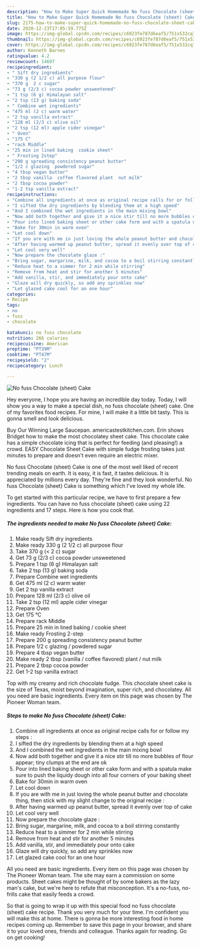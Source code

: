 ```yaml
---
description: "How to Make Super Quick Homemade No fuss Chocolate (sheet) Cake"
title: "How to Make Super Quick Homemade No fuss Chocolate (sheet) Cake"
slug: 2175-how-to-make-super-quick-homemade-no-fuss-chocolate-sheet-cake
date: 2020-12-23T17:05:59.775Z
image: https://img-global.cpcdn.com/recipes/c6923fe787d6eaf5/751x532cq70/no-fuss-chocolate-sheet-cake-recipe-main-photo.jpg
thumbnail: https://img-global.cpcdn.com/recipes/c6923fe787d6eaf5/751x532cq70/no-fuss-chocolate-sheet-cake-recipe-main-photo.jpg
cover: https://img-global.cpcdn.com/recipes/c6923fe787d6eaf5/751x532cq70/no-fuss-chocolate-sheet-cake-recipe-main-photo.jpg
author: Kenneth Barnes
ratingvalue: 4.2
reviewcount: 14697
recipeingredient:
- " Sift dry ingredients"
- "330 g (2 1/2 c) all purpose flour"
- "370 g  2 c sugar"
- "73 g (2/3 c) cocoa powder unsweetened"
- "1 tsp (6 g) Himalayan salt"
- "2 tsp (13 g) baking soda"
- " Combine wet ingredients"
- "475 ml (2 c) warm water"
- "2 tsp vanilla extract"
- "128 ml (2/3 c) olive oil"
- "2 tsp (12 ml) apple cider vinegar"
- " Oven"
- "175 C"
- "rack Middle"
- "25 min in lined baking  cookie sheet"
- " Frosting 2step"
- "200 g spreading consistency peanut butter"
- "1/2 c glazing  powdered sugar"
- "4 tbsp vegan butter"
- "2 tbsp vanilla  coffee flavored plant  nut milk"
- "2 tbsp cocoa powder"
- "1-2 tsp vanilla extract"
recipeinstructions:
- "Combine all ingredients at once as original recipe calls for or follow my steps :"
- "I sifted the dry ingredients by blending them at a high speed"
- "And I combined the wet ingredients in the main mixing bowl"
- "Now add both together and give it a nice stir till no more bubbles of flour appear; tiny clumps at the end are ok"
- "Pour into lined baking sheet or other cake form and with a spatula make sure to push the liquidy dough into all four corners of your baking sheet"
- "Bake for 30min in warm oven"
- "Let cool down"
- "If you are with me in just loving the whole peanut butter and chocolate thing, then stick with my slight change to the original recipe :"
- "After having warmed up peanut butter, spread it evenly over top of cake"
- "Let cool very well"
- "Now prepare the chocolate glaze :"
- "Bring sugar, margarine, milk, and cocoa to a boil stirring constantly"
- "Reduce heat to a simmer for 2 min while stirring"
- "Remove from heat and stir for another 5 minutes"
- "Add vanilla, stir, and immediately pour onto cake"
- "Glaze will dry quickly, so add any sprinkles now"
- "Let glazed cake cool for an one hour"
categories:
- Recipe
tags:
- no
- fuss
- chocolate

katakunci: no fuss chocolate 
nutrition: 266 calories
recipecuisine: American
preptime: "PT39M"
cooktime: "PT47M"
recipeyield: "2"
recipecategory: Lunch

---
```



![No fuss Chocolate (sheet) Cake](https://img-global.cpcdn.com/recipes/c6923fe787d6eaf5/751x532cq70/no-fuss-chocolate-sheet-cake-recipe-main-photo.jpg)

Hey everyone, I hope you are having an incredible day today. Today, I will show you a way to make a special dish, no fuss chocolate (sheet) cake. One of my favorites food recipes. For mine, I will make it a little bit tasty. This is gonna smell and look delicious.

Buy Our Winning Large Saucepan. americastestkitchen.com. Erin shows Bridget how to make the most chocolatey sheet cake. This chocolate cake has a simple chocolate icing that is perfect for feeding (and pleasing!) a crowd. EASY Chocolate Sheet Cake with simple fudge frosting takes just minutes to prepare and doesn&#39;t even require an electric mixer.

No fuss Chocolate (sheet) Cake is one of the most well liked of recent trending meals on earth. It is easy, it is fast, it tastes delicious. It is appreciated by millions every day. They're fine and they look wonderful. No fuss Chocolate (sheet) Cake is something which I've loved my whole life.


To get started with this particular recipe, we have to first prepare a few ingredients. You can have no fuss chocolate (sheet) cake using 22 ingredients and 17 steps. Here is how you cook that.

<!--inarticleads1-->

##### The ingredients needed to make No fuss Chocolate (sheet) Cake:

1. Make ready  Sift dry ingredients
1. Make ready 330 g (2 1/2 c) all purpose flour
1. Take 370 g (&lt; 2 c) sugar
1. Get 73 g (2/3 c) cocoa powder unsweetened
1. Prepare 1 tsp (6 g) Himalayan salt
1. Take 2 tsp (13 g) baking soda
1. Prepare  Combine wet ingredients
1. Get 475 ml (2 c) warm water
1. Get 2 tsp vanilla extract
1. Prepare 128 ml (2/3 c) olive oil
1. Take 2 tsp (12 ml) apple cider vinegar
1. Prepare  Oven
1. Get 175 °C
1. Prepare rack Middle
1. Prepare 25 min in lined baking / cookie sheet
1. Make ready  Frosting 2-step
1. Prepare 200 g spreading consistency peanut butter
1. Prepare 1/2 c glazing / powdered sugar
1. Prepare 4 tbsp vegan butter
1. Make ready 2 tbsp (vanilla / coffee flavored) plant / nut milk
1. Prepare 2 tbsp cocoa powder
1. Get 1-2 tsp vanilla extract


Top with my creamy and rich chocolate fudge. This chocolate sheet cake is the size of Texas, moist beyond imagination, super rich, and chocolatey. All you need are basic ingredients. Every item on this page was chosen by The Pioneer Woman team. 

<!--inarticleads2-->

##### Steps to make No fuss Chocolate (sheet) Cake:

1. Combine all ingredients at once as original recipe calls for or follow my steps :
1. I sifted the dry ingredients by blending them at a high speed
1. And I combined the wet ingredients in the main mixing bowl
1. Now add both together and give it a nice stir till no more bubbles of flour appear; tiny clumps at the end are ok
1. Pour into lined baking sheet or other cake form and with a spatula make sure to push the liquidy dough into all four corners of your baking sheet
1. Bake for 30min in warm oven
1. Let cool down
1. If you are with me in just loving the whole peanut butter and chocolate thing, then stick with my slight change to the original recipe :
1. After having warmed up peanut butter, spread it evenly over top of cake
1. Let cool very well
1. Now prepare the chocolate glaze :
1. Bring sugar, margarine, milk, and cocoa to a boil stirring constantly
1. Reduce heat to a simmer for 2 min while stirring
1. Remove from heat and stir for another 5 minutes
1. Add vanilla, stir, and immediately pour onto cake
1. Glaze will dry quickly, so add any sprinkles now
1. Let glazed cake cool for an one hour


All you need are basic ingredients. Every item on this page was chosen by The Pioneer Woman team. The site may earn a commission on some products. Sheet cakes might be thought of by some bakers as the lazy man&#39;s cake, but we&#39;re here to refute that misconception. It&#39;s a no-fuss, no-frills cake that easily feeds a crowd. 

So that is going to wrap it up with this special food no fuss chocolate (sheet) cake recipe. Thank you very much for your time. I'm confident you will make this at home. There is gonna be more interesting food in home recipes coming up. Remember to save this page in your browser, and share it to your loved ones, friends and colleague. Thanks again for reading. Go on get cooking!
